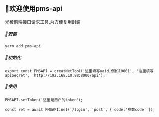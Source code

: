 ## **🍻欢迎使用pms-api**

光棱前端接口请求工具,为方便复用封装

##### **🍺安装**

```
yarn add pms-api
```

##### **🍺初始化**

```
export const PMSAPI = creatNetTool('这里填写uaid,例如10001', '这里填写apiSecret', 'http://192.168.10.88:8000/api');
```

##### **🍺使用**

```
PMSAPI.setToken('这里是用户的token');
```

```
const ret = await PMSAPI.net('/login', 'post', { code:'参数code' });
```


